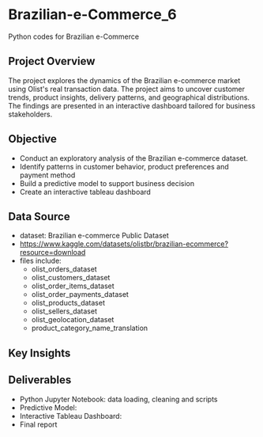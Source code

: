 # Brazilian-e-Commerce_6
Python codes for Brazilian e-Commerce

## Project Overview
The project explores the dynamics of the Brazilian e-commerce market using Olist's real transaction data. The project aims to uncover customer trends, product insights, delivery patterns, and geographical distributions. The findings are presented in an interactive dashboard tailored for business stakeholders.

## Objective
- Conduct an exploratory analysis of the Brazilian e-commerce dataset.
- Identify patterns in customer behavior, product preferences and payment method
- Build a predictive model to support business decision
- Create an interactive tableau dashboard

## Data Source
- dataset: Brazilian e-commerce Public Dataset
- https://www.kaggle.com/datasets/olistbr/brazilian-ecommerce?resource=download
- files include:
    - olist_orders_dataset
    - olist_customers_dataset
    - olist_order_items_dataset
    - olist_order_payments_dataset
    - olist_products_dataset
    - olist_sellers_dataset
    - olist_geolocation_dataset
    - product_category_name_translation

## Key Insights




## Deliverables
- Python Jupyter Notebook: data loading, cleaning and scripts
- Predictive Model:
- Interactive Tableau Dashboard:
- Final report


